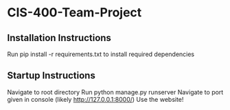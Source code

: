 # CIS-400-Team-Project

## Installation Instructions
Run pip install -r requirements.txt to install required dependencies

## Startup Instructions
Navigate to root directory
Run python manage.py runserver
Navigate to port given in console (likely http://127.0.0.1:8000/)
Use the website!